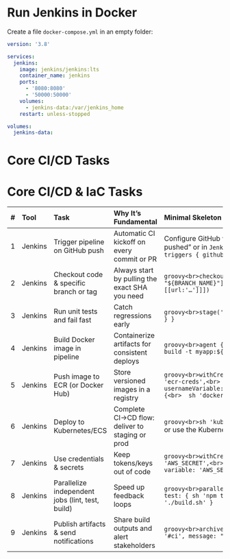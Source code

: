 # Run Jenkins in Docker

Create a file `docker-compose.yml` in an empty folder:

```yaml
version: '3.8'

services:
  jenkins:
    image: jenkins/jenkins:lts
    container_name: jenkins
    ports:
      - '8080:8080'
      - '50000:50000'
    volumes:
      - jenkins-data:/var/jenkins_home
    restart: unless-stopped

volumes:
  jenkins-data:
```

# Core CI/CD Tasks
# Core CI/CD & IaC Tasks

| #   | Tool      | Task                                           | Why It’s Fundamental                                       | Minimal Skeleton / Notes                                                                                                            |
|:---:|:----------|:-----------------------------------------------|:-----------------------------------------------------------|:-------------------------------------------------------------------------------------------------------------------------------------|
| 1   | Jenkins   | Trigger pipeline on GitHub push                | Automatic CI kickoff on every commit or PR                 | Configure GitHub webhook → “Build when a change is pushed” or in `Jenkinsfile`:<br>`triggers { githubPush() }`                       |
| 2   | Jenkins   | Checkout code & specific branch or tag         | Always start by pulling the exact SHA you need             | ```groovy<br>checkout([$class: 'GitSCM', branches:[[name: "${BRANCH_NAME}"]],<br>         userRemoteConfigs:[[url:'…']]])```         |
| 3   | Jenkins   | Run unit tests and fail fast                   | Catch regressions early                                    | ```groovy<br>stage('Test') { steps { sh 'npm ci && npm test' } }```                                                                 |
| 4   | Jenkins   | Build Docker image in pipeline                 | Containerize artifacts for consistent deploys              | ```groovy<br>agent { dockerfile true }<br>// or<br>sh 'docker build -t myapp:${BUILD_ID} .'```                                      |
| 5   | Jenkins   | Push image to ECR (or Docker Hub)              | Store versioned images in a registry                       | ```groovy<br>withCredentials([usernamePassword(credentialsId: 'ecr-creds',<br>                                      usernameVariable: 'USER', passwordVariable: 'PASS')]) {<br>  sh 'docker push …'<br>}``` |
| 6   | Jenkins   | Deploy to Kubernetes/ECS                       | Complete CI→CD flow: deliver to staging or prod            | ```groovy<br>sh 'kubectl apply -f k8s/deploy.yaml'```<br>or use the Kubernetes/ECS plugin                                              |
| 7   | Jenkins   | Use credentials & secrets                      | Keep tokens/keys out of code                               | ```groovy<br>withCredentials([string(credentialsId: 'AWS_SECRET',<br>                                    variable: 'AWS_SECRET')]) { … }```        |
| 8   | Jenkins   | Parallelize independent jobs (lint, test, build) | Speed up feedback loops                                  | ```groovy<br>parallel lint: { sh 'npm run lint' },<br>         test: { sh 'npm test' },<br>         build: { sh './build.sh' }```       |
| 9   | Jenkins   | Publish artifacts & send notifications         | Share build outputs and alert stakeholders                 | ```groovy<br>archiveArtifacts 'dist/**'<br>slackSend(channel: '#ci', message: "${currentBuild.fullDisplayName}")```                    |

